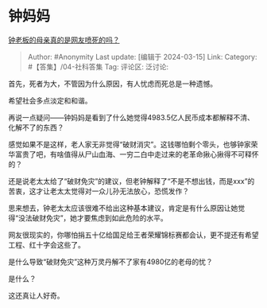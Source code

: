 # 钟妈妈
[钟老板的母亲真的是网友喷死的吗？](https://www.zhihu.com/question/648492389/answer/3431915818)

> Author: #Anonymity
> Last update: [编辑于 2024-03-15]
> Link:
> Category: #【答集】/04-社科答集 
> Tag: 
> 评论区:
> 泛讨论:

首先，死者为大，不管因为什么原因，有人忧虑而死总是一种遗憾。

希望社会多点淡定和和谐。

再说一点疑问——钟妈妈是看到了什么她觉得4983.5亿人民币成本都解释不清、化解不了的东西？

感觉如果不是这样，老人家无非觉得“破财消灾”。这钱哪怕剩个零头，也够钟家荣华富贵了吧，有啥值得从尸山血海、一穷二白中走过来的老革命揪心揪得不可释怀的？

还是说老太太给了“破财免灾”的建议，但老钟解释了“不是不想出钱，而是xxx”的苦衷，这才让老太太觉得对一众儿孙无法放心，恐慌发作？

思来想去，钟老太太应该很难不给出这种基本建议，肯定是有什么原因让她觉得“没法破财免灾”，她才要焦虑到如此危险的水平。

网友很现实的，你哪怕捐五十亿给国足给王者荣耀锦标赛都会认，更不提还有希望工程、红十字会这些了。

是什么导致“破财免灾”这种万灵丹解不了家有4980亿的老母的忧？

是什么？

这还真让人好奇。